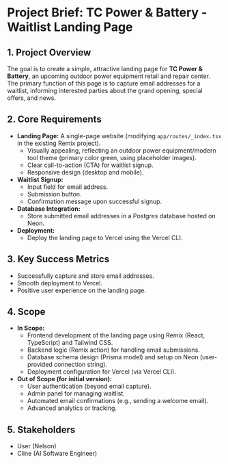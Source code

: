 # Project Brief: TC Power & Battery - Waitlist Landing Page

## 1. Project Overview

The goal is to create a simple, attractive landing page for **TC Power & Battery**, an upcoming outdoor power equipment retail and repair center. The primary function of this page is to capture email addresses for a waitlist, informing interested parties about the grand opening, special offers, and news.

## 2. Core Requirements

*   **Landing Page:** A single-page website (modifying `app/routes/_index.tsx` in the existing Remix project).
    *   Visually appealing, reflecting an outdoor power equipment/modern tool theme (primary color green, using placeholder images).
    *   Clear call-to-action (CTA) for waitlist signup.
    *   Responsive design (desktop and mobile).
*   **Waitlist Signup:**
    *   Input field for email address.
    *   Submission button.
    *   Confirmation message upon successful signup.
*   **Database Integration:**
    *   Store submitted email addresses in a Postgres database hosted on Neon.
*   **Deployment:**
    *   Deploy the landing page to Vercel using the Vercel CLI.

## 3. Key Success Metrics

*   Successfully capture and store email addresses.
*   Smooth deployment to Vercel.
*   Positive user experience on the landing page.

## 4. Scope

*   **In Scope:**
    *   Frontend development of the landing page using Remix (React, TypeScript) and Tailwind CSS.
    *   Backend logic (Remix action) for handling email submissions.
    *   Database schema design (Prisma model) and setup on Neon (user-provided connection string).
    *   Deployment configuration for Vercel (via Vercel CLI).
*   **Out of Scope (for initial version):**
    *   User authentication (beyond email capture).
    *   Admin panel for managing waitlist.
    *   Automated email confirmations (e.g., sending a welcome email).
    *   Advanced analytics or tracking.

## 5. Stakeholders

*   User (Nelson)
*   Cline (AI Software Engineer)
